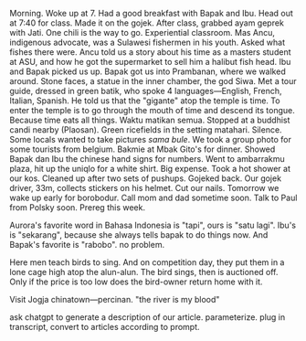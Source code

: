Morning. Woke up at 7. Had a good breakfast with Bapak and Ibu. Head out at 7:40 for class. Made it on the gojek. After class, grabbed ayam geprek with Jati. One chili is the way to go. Experiential classroom. Mas Ancu, indigenous advocate, was a Sulawesi fishermen in his youth. Asked what fishes there were. Ancu told us a story about his time as a masters student at ASU, and how he got the supermarket to sell him a halibut fish head. Ibu and Bapak picked us up. Bapak got us into Prambanan, where we walked around. Stone faces, a statue in the inner chamber, the god Siwa. Met a tour guide, dressed in green batik, who spoke 4 languages—English, French, Italian, Spanish. He told us that the "gigante" atop the temple is time. To enter the temple is to go through the mouth of time and descend its tongue. Because time eats all things. Waktu matikan semua. Stopped at a buddhist candi nearby (Plaosan). Green ricefields in the setting matahari. Silence. Some locals wanted to take pictures *sama bule*. We took a group photo for some tourists from belgium. Bakmie at Mbak Gito's for dinner. Showed Bapak dan Ibu the chinese hand signs for numbers. Went to ambarrakmu plaza, hit up the uniqlo for a white shirt. Big expense. Took a hot shower at our kos. Cleaned up after two sets of pushups. Gojeked back. Our gojek driver, 33m, collects stickers on his helmet. Cut our nails. Tomorrow we wake up early for borobodur. Call mom and dad sometime soon. Talk to Paul from Polsky soon. Prereg this week.

Aurora's favorite word in Bahasa Indonesia is "tapi", ours is "satu lagi". Ibu's is "sekarang", because she always tells bapak to do things now. And Bapak's favorite is "rabobo". no problem.

Here men teach birds to sing. And on competition day, they put them in a lone cage high atop the alun-alun. The bird sings, then is auctioned off. Only if the price is too low does the bird-owner return home with it.

Visit Jogja chinatown—percinan. 
"the river is my blood"

ask chatgpt to generate a description of our article.
parameterize.
plug in transcript, convert to articles according to prompt.
